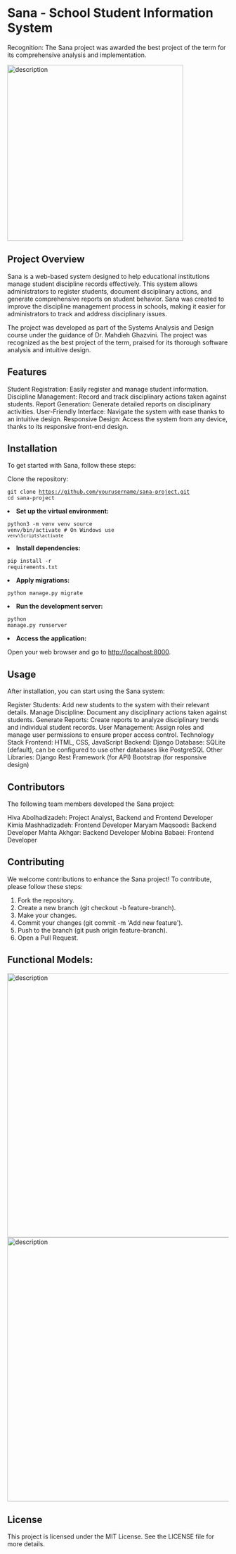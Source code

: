# Sana - School Student Information System
Recognition: The Sana project was awarded the best project of the term for its comprehensive analysis and implementation.

<img src="https://github.com/user-attachments/assets/92ea27d5-d3e7-4443-835a-93e3650c46ba" alt="description" width="400">

## Project Overview
Sana is a web-based system designed to help educational institutions manage student discipline records effectively. This system allows administrators to register students, document disciplinary actions, and generate comprehensive reports on student behavior. Sana was created to improve the discipline management process in schools, making it easier for administrators to track and address disciplinary issues.

The project was developed as part of the Systems Analysis and Design course under the guidance of Dr. Mahdieh Ghazvini. The project was recognized as the best project of the term, praised for its thorough software analysis and intuitive design.

## Features
Student Registration: Easily register and manage student information.
Discipline Management: Record and track disciplinary actions taken against students.
Report Generation: Generate detailed reports on disciplinary activities.
User-Friendly Interface: Navigate the system with ease thanks to an intuitive design.
Responsive Design: Access the system from any device, thanks to its responsive front-end design.

## Installation
To get started with Sana, follow these steps:

Clone the repository:
            <pre><code>git clone https://github.com/yourusername/sana-project.git
cd sana-project</code></pre>
        </li>
        <li><strong>Set up the virtual environment:</strong>
            <pre><code>python3 -m venv venv
source venv/bin/activate  # On Windows use `venv\Scripts\activate`</code></pre>
        </li>
        <li><strong>Install dependencies:</strong>
            <pre><code>pip install -r requirements.txt</code></pre>
        </li>
        <li><strong>Apply migrations:</strong>
            <pre><code>python manage.py migrate</code></pre>
        </li>
        <li><strong>Run the development server:</strong>
            <pre><code>python manage.py runserver</code></pre>
        </li>
        <li><strong>Access the application:</strong>
            <p>Open your web browser and go to <a href="http://localhost:8000">http://localhost:8000</a>.</p>
        </li>

## Usage
After installation, you can start using the Sana system:

Register Students: Add new students to the system with their relevant details.
Manage Discipline: Document any disciplinary actions taken against students.
Generate Reports: Create reports to analyze disciplinary trends and individual student records.
User Management: Assign roles and manage user permissions to ensure proper access control.
Technology Stack
Frontend: HTML, CSS, JavaScript
Backend: Django
Database: SQLite (default), can be configured to use other databases like PostgreSQL
Other Libraries:
Django Rest Framework (for API)
Bootstrap (for responsive design)
## Contributors
The following team members developed the Sana project:

Hiva Abolhadizadeh: Project Analyst, Backend and Frontend Developer
Kimia Mashhadizadeh: Frontend Developer
Maryam Maqsoodi: Backend Developer
Mahta Akhgar: Backend Developer
Mobina Babaei: Frontend Developer

## Contributing
We welcome contributions to enhance the Sana project! To contribute, please follow these steps:

1. Fork the repository.
2. Create a new branch (git checkout -b feature-branch).
3. Make your changes.
4. Commit your changes (git commit -m 'Add new feature').
5. Push to the branch (git push origin feature-branch).
6. Open a Pull Request.

## Functional Models:
<img src="https://github.com/user-attachments/assets/642cbbdf-ff73-4545-87f3-87d464f88798" alt="description" width="600">
<img src="https://github.com/user-attachments/assets/c3bf065e-e779-4984-9770-14ca1258c010" alt="description" width="600">

## License
This project is licensed under the MIT License. See the LICENSE file for more details.
